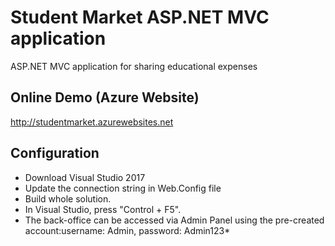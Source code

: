 Student Market ASP.NET MVC application
====================================

ASP.NET MVC application for sharing educational expenses

Online Demo (Azure Website)
-------------

http://studentmarket.azurewebsites.net


Configuration
-------------

<ul>
  <li>Download Visual Studio 2017</li>
  <li>Update the connection string in Web.Config file</li>
  <li>Build whole solution.</li>
  <li>In Visual Studio, press "Control + F5".</li>
  <li>The back-office can be accessed via Admin Panel using the pre-created account:username: Admin, password: Admin123*</li>
</ul> 
 

